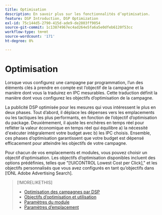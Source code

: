 ```yaml
---
title: Optimisation
description: En savoir plus sur les fonctionnalités d’optimisation.
feature: DSP Introduction, DSP Optimization
exl-id: 75c144d5-2790-415d-ade9-de2803ff9054
source-git-commit: 1c13874967ec4ad264e5fa6a5e0dfeb6120f53cc
workflow-type: tm+mt
source-wordcount: '171'
ht-degree: 0%

---
```


# Optimisation

Lorsque vous configurez une campagne par programmation, l’un des éléments clés à prendre en compte est l’objectif de la campagne et la manière dont vous la traduirez en IPC mesurables. Cette traduction définit la manière dont vous configurez les objectifs d’optimisation de la campagne.

La publicité DSP optimisée pour les mesures qui vous intéressent le plus en deux phases. Tout d’abord, il déplace les dépenses vers les emplacements ou les tactiques les plus performants, en fonction de l’objectif d’optimisation du package. Deuxièmement, il ajuste les enchères en temps réel pour refléter la valeur économique en temps réel qui équilibre a) la nécessité d&#39;exécuter intégralement votre budget avec b) les IPC choisis. Ensemble, ces phases d’optimisation garantissent que votre budget est dépensé efficacement pour atteindre les objectifs de votre campagne.

Pour chacun de vos emplacements et modules, vous pouvez choisir un objectif d’optimisation. Les objectifs d’optimisation disponibles incluent des options prédéfinies, telles que &quot;[!UICONTROL Lowest Cost per Click],&quot; et les objectifs personnalisés que vous avez configurés en tant qu’objectifs dans [!DNL Adobe Advertising Search].

>[!MORELIKETHIS]
>
> * [Optimisation des campagnes par DSP](/help/dsp/optimization/optimization-how-dsp-optimizes-campaigns.md)
>* [Objectifs d’optimisation et utilisation](/help/dsp/optimization/optimization-goals.md)
>* [Paramètres du module](/help/dsp/campaign-management/packages/package-settings.md)
>* [Paramètres d’emplacement](/help/dsp/campaign-management/placements/placement-settings.md)

